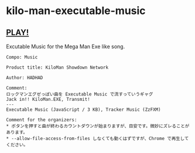 # kilo-man-executable-music

## [PLAY!](https://katai5plate.github.io/sessions-kiloman-exe-music/dist/kiloman-showdown-network.html)

Excutable Music for the Mega Man Exe like song.

```
Compo: Music

Product title: KiloMan Showdown Network

Author: HADHAD

Comment:
ロックマンエグゼっぽい曲を Executable Music で流すっていうギャグ
Jack in!! KiloMan.EXE, Transmit!
---
Executable Music (JavaScript / 3 KB), Tracker Music (ZzFXM)

Comment for the organizers:
* ボタンを押すと曲が終わるカウントダウンが始まりますが、目安です。微妙にズレることがあります。
* --allow-file-access-from-files しなくても動くはずですが、Chrome で再生してください。
```
